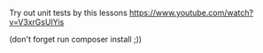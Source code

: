 
Try out unit tests by this lessons https://www.youtube.com/watch?v=V3xrGsUIYis

(don't forget run composer install ;))
